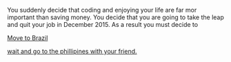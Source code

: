 You suddenly decide that coding and enjoying your life are far mor important than saving money. You decide that you are going to take the leap and quit your job in December 2015. As a result you must decide to 

[Move to Brazil](../Brazil.md)

[wait and go to the phillipines with your friend.](../Philippines) 